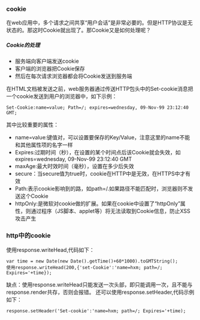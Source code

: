 ### cookie
在web应用中，多个请求之间共享“用户会话”是非常必要的。但是HTTP协议是无状态的。那这时Cookie就出现了。那Cookie又是如何处理呢？
##### Cookie的处理
- 服务端向客户端发送cookie
- 客户端的浏览器把Cookie保存
- 然后在每次请求浏览器都会将Cookie发送到服务端

在HTML文档被发送之前，web服务器通过传送HTTP包头中的Set-cookie消息把一个cookie发送到用户的浏览器中，如下示例：
``` 
Set-Cookie:name=value; Path=/; expires=wednesday, 09-Nov-99 23:12:40 GMT;
```
其中比较重要的属性：
* name=value:键值对，可以设置要保存的Key/Value，注意这里的name不能和其他属性项的名字一样
* Expires:过期时间（秒），在设置的某个时间点后该Cookie就会失效，如expires=wednesday, 09-Nov-99 23:12:40 GMT
* maxAge:最大时效时间（毫秒），设置在多少后失效
* secure：当secure值为true时，cookie在HTTP中是无效，在HTTPS中才有效
* Path:表示cookie影响到的路，如path=/.如果路径不能匹配时，浏览器则不发送这个Cookie
* httpOnly:是微软对cookie做的扩展。如果在cookie中设置了“httpOnly”属性，则通过程序（JS脚本、applet等）将无法读取到Cookie信息，防止XSS攻击产生

### http中的cookie
使用response.writeHead,代码如下：
``` 
var time = new Date(new Date().getTime()+60*1000).toGMTString();
使用response.writeHead(200,{'set-Cookie':'name=hxm; path=/; Expires='+time});
```
缺点：使用response.writeHead只能发送一次头部，即只能调用一次，且不能与response.render共存，否则会报错。
还可以使用response.setHeader,代码示例如下：
``` 
response.setHeader('Set-cookie':'name=hxm; path=/; Expires='+time);
```